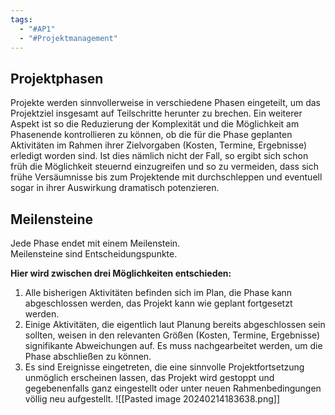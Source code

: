 ```yaml
---
tags:
  - "#AP1"
  - "#Projektmanagement"
---
```


## Projektphasen
Projekte werden sinnvollerweise in verschiedene Phasen eingeteilt, um das Projektziel insgesamt auf Teilschritte herunter zu brechen. Ein weiterer Aspekt ist so die Reduzierung der Komplexität und die Möglichkeit am Phasenende kontrollieren zu können, ob die für die Phase geplanten Aktivitäten im Rahmen ihrer Zielvorgaben (Kosten, Termine, Ergebnisse) erledigt worden sind. Ist dies nämlich nicht der Fall, so ergibt sich schon früh die Möglichkeit steuernd einzugreifen und so zu vermeiden, dass sich frühe Versäumnisse bis zum Projektende mit durchschleppen und eventuell sogar in ihrer Auswirkung dramatisch potenzieren.

## Meilensteine
Jede Phase endet mit einem Meilenstein.  
Meilensteine sind Entscheidungspunkte.

**Hier wird zwischen drei Möglichkeiten entschieden:**
1. Alle bisherigen Aktivitäten befinden sich im Plan, die Phase kann abgeschlossen werden, das Projekt kann wie geplant fortgesetzt werden.
2. Einige Aktivitäten, die eigentlich laut Planung bereits abgeschlossen sein sollten, weisen in den relevanten Größen (Kosten, Termine, Ergebnisse) signifikante Abweichungen auf. Es muss nachgearbeitet werden, um die Phase abschließen zu können.
3. Es sind Ereignisse eingetreten, die eine sinnvolle Projektfortsetzung unmöglich erscheinen lassen, das Projekt wird gestoppt und gegebenenfalls ganz eingestellt oder unter neuen Rahmenbedingungen völlig neu aufgestellt.
![[Pasted image 20240214183638.png]]
